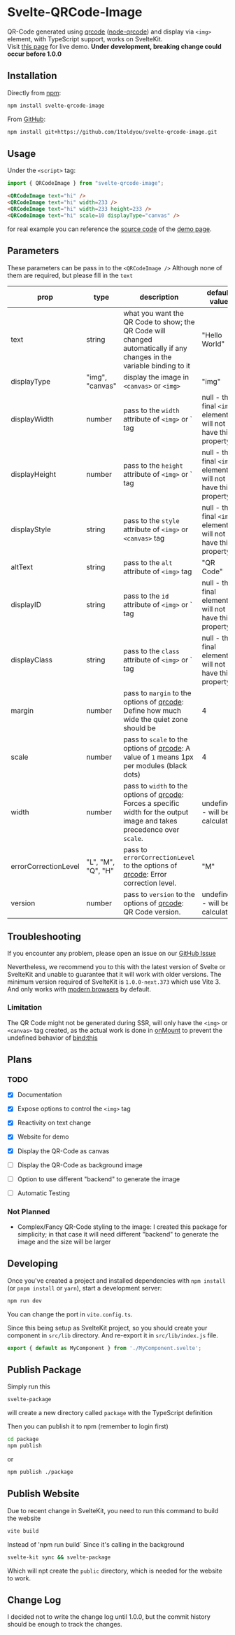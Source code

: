 # Svelte-QRCode-Image

QR-Code generated using [qrcode](https://www.npmjs.com/package/qrcode) ([node-qrcode](https://github.com/soldair/node-qrcode)) 
and display via `<img>` element, with TypeScript support, works on SvelteKit.
<br>
Visit [this page](https://svelte-qrcode-image.itoldyou.dev/) for live demo.
**Under development, breaking change could occur before 1.0.0**

## Installation
Directly from [npm](https://www.npmjs.com/package/svelte-qrcode-image):
```bash
npm install svelte-qrcode-image
```
From [GitHub](https://github.com/1toldyou/svelte-qrcode-image):
```bash
npm install git+https://github.com/1toldyou/svelte-qrcode-image.git
```

## Usage
Under the `<script>` tag:
```ts
import { QRCodeImage } from "svelte-qrcode-image";
```
```html
<QRCodeImage text="hi" />
<QRCodeImage text="hi" width=233 />
<QRCodeImage text="hi" width=233 height=233 />
<QRCodeImage text="hi" scale=10 displayType="canvas" />
```
for real example you can reference the [source code](https://github.com/1toldyou/svelte-qrcode-image/blob/main/src/routes/%2Bpage.svelte) of the [demo page](https://svelte-qrcode-image.itoldyou.dev/).

## Parameters
These parameters can be pass in to the `<QRCodeImage />`
Although none of them are required, but please fill in the `text`

| prop                 | type               | description                                                                                                                                                       | default value                                                |
|----------------------|--------------------|-------------------------------------------------------------------------------------------------------------------------------------------------------------------|--------------------------------------------------------------|
| text                 | string             | what you want the QR Code to show; the QR Code will changed automatically if any changes in the variable binding to it                                            | "Hello World"                                                |
| displayType          | "img", "canvas"    | display the image in `<canvas>` or `<img>`                                                                                                                        | "img"                                                        |
| displayWidth         | number             | pass to the `width` attribute of `<img>` or `<canvas> tag                                                                                                         | null - the final `<img>` element will not have this property |
| displayHeight        | number             | pass to the `height` attribute of `<img>` or `<canvas> tag                                                                                                        | null - the final `<img>` element will not have this property |
| displayStyle         | string             | pass to the `style` attribute of `<img>` or `<canvas>` tag                                                                                                        | null - the final `<img>` element will not have this property |
| altText              | string             | pass to the `alt` attribute of `<img>` tag                                                                                                                        | "QR Code"                                                    |
| displayID            | string             | pass to the `id` attribute of `<img>` or `<canvas> tag                                                                                                            | null - the final element will not have this property         |
| displayClass         | string             | pass to the `class` attribute of `<img>` or `<canvas> tag                                                                                                         | null - the final element will not have this property         |
| margin               | number             | pass to `margin` to the options of [qrcode](https://www.npmjs.com/package/qrcode): Define how much wide the quiet zone should be                                  | 4                                                            |
| scale                | number             | pass to `scale` to the options of [qrcode](https://www.npmjs.com/package/qrcode): A value of `1` means 1px per modules (black dots)                               | 4                                                            |
| width                | number             | pass to `width` to the options of [qrcode](https://www.npmjs.com/package/qrcode): Forces a specific width for the output image and takes precedence over `scale`. | undefined - will be calculated                               |
| errorCorrectionLevel | "L", "M", "Q", "H" | pass to `errorCorrectionLevel` to the options of [qrcode](https://www.npmjs.com/package/qrcode): Error correction level.                                          | "M"                                                          |
| version              | number             | pass to `version` to the options of [qrcode](https://www.npmjs.com/package/qrcode): QR Code version.                                                              | undefined - will be calculated                               |


## Troubleshooting
If you encounter any problem, please open an issue on our [GitHub Issue](https://github.com/1toldyou/svelte-qrcode-image/issues)

Nevertheless, we recommend you to this with the latest version of Svelte or SvelteKit and unable to guarantee that it will work with older versions.
The minimum version required of SvelteKit is `1.0.0-next.373` which use Vite 3. 
And only works with [modern browsers](https://vitejs.dev/guide/migration.html#modern-browser-baseline-change) by default.

### Limitation
The QR Code might not be generated during SSR, will only have the `<img>` or `<canvas>` tag created,
as the actual work is done in [onMount](https://svelte.dev/docs#run-time-svelte-onmount) to prevent the undefined behavior of [bind:this](https://svelte.dev/docs#template-syntax-element-directives-bind-this)


## Plans
### TODO
- [x] Documentation
- [x] Expose options to control the `<img>` tag
- [x] Reactivity on text change
- [x] Website for demo
- [x] Display the QR-Code as canvas
- [ ] Display the QR-Code as background image
- [ ] Option to use different "backend" to generate the image
- [ ] Automatic Testing


### Not Planned
- Complex/Fancy QR-Code styling to the image: I created this package for simplicity; in that case it will need different "backend" to generate the image and the size will be larger


## Developing

Once you've created a project and installed dependencies with `npm install` (or `pnpm install` or `yarn`), start a development server:
```bash
npm run dev
```
You can change the port in `vite.config.ts`.

Since this being setup as SvelteKit project, so you should create your component in `src/lib` directory.
And re-export it in `src/lib/index.js` file.
```javascript
export { default as MyComponent } from './MyComponent.svelte';
```

## Publish Package
Simply run this
```bash
svelte-package
```
will create a new directory called `package` with the TypeScript definition
<br>

Then you can publish it to npm (remember to login first)
```bash
cd package
npm publish
```
or 
```bash
npm publish ./package
```

## Publish Website
Due to recent change in SvelteKit, you need to run this command to build the website
```bash
vite build
```
Instead of 'npm run build`
Since it's calling in the background
```bash
svelte-kit sync && svelte-package
```
Which will npt create the `public` directory, which is needed for the website to work.


## Change Log
I decided not to write the change log until 1.0.0, but the commit history should be enough to track the changes.
